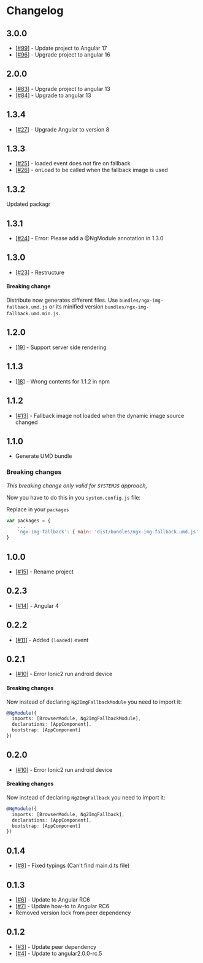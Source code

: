 # Changelog

## 3.0.0

- [[#99](https://github.com/VadimDez/ngx-img-fallback/pull/99)] - Update project to Angular 17
- [[#96](https://github.com/VadimDez/ngx-img-fallback/issues/96)] - Upgrade project to angular 16

## 2.0.0

- [[#83](https://github.com/VadimDez/ngx-img-fallback/issues/83)] - Upgrade project to angular 13
- [[#84](https://github.com/VadimDez/ngx-img-fallback/pull/84)] - Upgrade to angular 13

## 1.3.4

- [[#27](https://github.com/VadimDez/ngx-img-fallback/issues/27)] - Upgrade Angular to version 8

## 1.3.3

- [[#25](https://github.com/VadimDez/ngx-img-fallback/issues/25)] - loaded event does not fire on fallback
- [[#26](https://github.com/VadimDez/ngx-img-fallback/pull/26)] - onLoad to be called when the fallback image is used

## 1.3.2

Updated packagr

## 1.3.1

- [[#24](https://github.com/VadimDez/ngx-img-fallback/issues/24)] - Error: Please add a @NgModule annotation in 1.3.0

## 1.3.0

- [[#23](https://github.com/VadimDez/ngx-img-fallback/pull/23)] - Restructure

#### Breaking change

Distribute now generates different files. Use `bundles/ngx-img-fallback.umd.js` or its minified version `bundles/ngx-img-fallback.umd.min.js`.

## 1.2.0

- [[19](https://github.com/VadimDez/ngx-img-fallback/issues/19)] - Support server side rendering

## 1.1.3

- [[18](https://github.com/VadimDez/ngx-img-fallback/issues/18)] - Wrong contents for 1.1.2 in npm

## 1.1.2

- [[#13](https://github.com/VadimDez/ngx-img-fallback/issues/13)] - Fallback image not loaded when the dynamic image source changed

## 1.1.0

- Generate UMD bundle

### Breaking changes

_This breaking change only valid for `SYSTEMJS` approach,_

Now you have to do this in you `system.config.js` file:

Replace in your `packages`

```js
var packages = {
    ...
    'ngx-img-fallback': { main: 'dist/bundles/ngx-img-fallback.umd.js' }
}
```

## 1.0.0

- [[#15](https://github.com/VadimDez/ngx-img-fallback/issues/15)] - Rename project

## 0.2.3

- [[#14](https://github.com/VadimDez/ng2-img-fallback/issues/14)] - Angular 4

## 0.2.2

- [[#11](https://github.com/VadimDez/ng2-img-fallback/issues/11)] - Added `(loaded)` event

## 0.2.1

- [[#10](https://github.com/VadimDez/ng2-img-fallback/issues/10)] - Error Ionic2 run android device

#### Breaking changes

Now instead of declaring `Ng2ImgFallbackModule` you need to import it:

```ts
@NgModule({
  imports: [BrowserModule, Ng2ImgFallbackModule],
  declarations: [AppComponent],
  bootstrap: [AppComponent]
})
```

## 0.2.0

- [[#10](https://github.com/VadimDez/ng2-img-fallback/issues/10)] - Error Ionic2 run android device

#### Breaking changes

Now instead of declaring `Ng2ImgFallback` you need to import it:

```ts
@NgModule({
  imports: [BrowserModule, Ng2ImgFallback],
  declarations: [AppComponent],
  bootstrap: [AppComponent]
})
```

## 0.1.4

- [[#8](https://github.com/VadimDez/ng2-img-fallback/issues/8)] - Fixed typings (Can't find main.d.ts file)

## 0.1.3

- [[#6](https://github.com/VadimDez/ng2-img-fallback/issues/6)] - Update to Angular RC6
- [[#7](https://github.com/VadimDez/ng2-img-fallback/issues/7)] - Update how-to to Angular RC6
- Removed version lock from peer dependency

## 0.1.2

- [[#3](https://github.com/VadimDez/ng2-img-fallback/issues/3)] - Update peer dependency
- [[#4](https://github.com/VadimDez/ng2-img-fallback/issues/4)] - Update to angular2.0.0-rc.5

